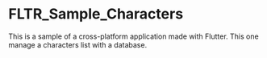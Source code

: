 # FLTR_Sample_Characters
This is a sample of a cross-platform application made with Flutter. This one manage a characters list with a database.
